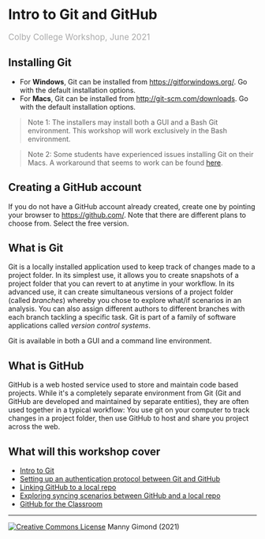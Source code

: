 # Intro to Git and GitHub 

<span style="color:#aaaaaa; font-size: 1.2em;"> Colby College Workshop, June 2021  </span>



## Installing Git

* For **Windows**, Git can be installed from https://gitforwindows.org/. Go with the default installation  options. 
* For **Macs**, Git can be installed from  http://git-scm.com/downloads. Go with the default installation options. 

> Note 1: The  installers may install both a GUI and a Bash Git environment. This workshop will work exclusively in the Bash environment.

> Note 2: Some students have experienced issues installing Git on their Macs. A workaround that seems to work can be found [here](git_mac_issue.md).

## Creating a GitHub account

If you do not have a GitHub account already created, create one by pointing your browser to https://github.com/. Note that there are different plans to choose from. Select the free version.

## What is Git

Git is a locally installed application used to keep track of changes made to a project folder. In its simplest use,  it allows you to create snapshots of a project folder that you can revert to at anytime in your workflow. In its advanced use, it can create simultaneous versions of a project folder (called *branches*) whereby you chose to explore what/if scenarios in an analysis. You can also assign different authors to different branches with each branch tackling a specific task.  Git is part of a family of software applications called *version control systems*.

Git is available in both a GUI and a command line environment.

## What is GitHub

GitHub is a web hosted service  used to store and maintain code based projects. While it's a completely separate environment from Git (Git and GitHub are developed and maintained by separate entities), they are often used together in a typical workflow: You use git on your computer to track changes in a project folder, then use GitHub to host and share you project across the web.

## What will this workshop cover

* [Intro to Git](https://mgimond.github.io/Colby-summer-git-workshop-2021/git.html)
* [Setting up an authentication protocol between Git and GitHub](<https://mgimond.github.io/Colby-summer-git-workshop-2021/authenticating with github.html>)
* [Linking GitHub to a local repo](https://mgimond.github.io/Colby-summer-git-workshop-2021/github_setup.html)
* [Exploring syncing scenarios between GitHub and  a local repo ](https://mgimond.github.io/Colby-summer-git-workshop-2021/git_and_github.html)
* [GitHub for the Classroom](github_classroom.html)

<div class="footer">
<hr/>
<a rel="license" href="https://creativecommons.org/licenses/by-nc/4.0/"><img alt="Creative Commons License" style="border-width:0" src="https://i.creativecommons.org/l/by-nc/4.0/80x15.png" /></a>  Manny Gimond (2021)
</br>

